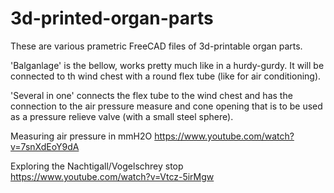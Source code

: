 # 3d-printed-organ-parts

These are various prametric FreeCAD files of 3d-printable organ parts. 

'Balganlage' is the bellow, works pretty much like in a hurdy-gurdy. It will be connected to th wind chest with a round flex tube (like for air conditioning).

'Several in one' connects the flex tube to the wind chest and has the connection to the air pressure measure and cone opening that is to be used as a pressure relieve valve (with a small steel sphere).

Measuring air pressure in mmH2O https://www.youtube.com/watch?v=7snXdEoY9dA

Exploring the Nachtigall/Vogelschrey stop https://www.youtube.com/watch?v=Vtcz-5irMgw
